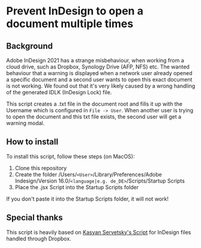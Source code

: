 # Prevent InDesign to open a document multiple times

## Background

Adobe InDesign 2021 has a strange misbehaviour, when working from a cloud drive, such as Dropbox, Synology Drive (AFP, NFS) etc. The wanted behaviour that a warning is displayed when a network user already opened a specific document and a second user wants to open this exact document is not working. 
We found out that it's very likely caused by a wrong handling of the generated IDLK (InDesign Lock) file.

This script creates a .txt file in the document root and fills it up with the Username which is configured in `File -> User`. When another user is trying to open the document and this txt file exists, the second user will get a warning modal.

## How to install

To install this script, follow these steps (on MacOS):


1. Clone this repository
2. Create the folder /Users/`<User>`/Library/Preferences/Adobe Indesign/Version 16.0/`<language|e.g. de_DE>`/Scripts/Startup Scripts
3. Place the .jsx Script into the Startup Scripts folder

If you don't paste it into the Startup Scripts folder, it will not work!

## Special thanks
This script is heavily based on [Kasyan Servetsky's Script](http://kasyan.ho.ua/indesign/event_scripts/warn_about_docs_open_on_dropbox/warn_about_docs_open_on_dropbox.html) for InDesign files handled through Dropbox.
